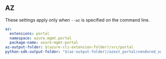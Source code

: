 ## AZ

These settings apply only when `--az` is specified on the command line.

``` yaml $(az)
az:
  extensions: portal
  namespace: azure.mgmt.portal
  package-name: azure-mgmt-portal
az-output-folder: $(azure-cli-extension-folder)/src/portal
python-sdk-output-folder: "$(az-output-folder)/azext_portal/vendored_sdks/portal"

```
